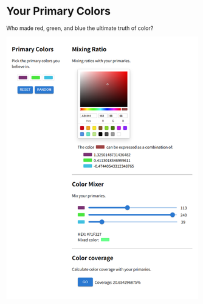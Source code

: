 # Your Primary Colors
Who made red, green, and blue the ultimate truth of color?

![](./img/screenshot.png)